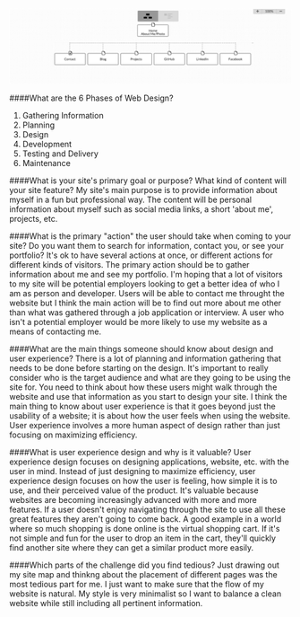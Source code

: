 ![Site map](imgs/site-map.png "Site Map")

####What are the 6 Phases of Web Design?
1. Gathering Information
2. Planning
3. Design
4. Development
5. Testing and Delivery
6. Maintenance

####What is your site's primary goal or purpose? What kind of content will your site feature?
My site's main purpose is to provide information about myself in a fun but professional way. The content will be personal information about myself such as social media links, a short 'about me', projects, etc.

####What is the primary "action" the user should take when coming to your site? Do you want them to search for information, contact you, or see your portfolio? It's ok to have several actions at once, or different actions for different kinds of visitors.
The primary action should be to gather information about me and see my portfolio. I'm hoping that a lot of visitors to my site will be potential employers looking to get a better idea of who I am as person and developer. Users will be able to contact me throught the website but I think the main action will be to find out more about me other than what was gathered through a job application or interview. A user who isn't a potential employer would be more likely to use my website as a means of contacting me.

####What are the main things someone should know about design and user experience?
There is a lot of planning and information gathering that needs to be done before starting on the design. It's important to really consider who is the target audience and what are they going to be using the site for. You need to think about how these users might walk through the website and use that information as you start to design your site. I think the main thing to know about user experience is that it goes beyond just the usability of a website; it is about how the user feels when using the website. User experience involves a more human aspect of design rather than just focusing on maximizing efficiency.

####What is user experience design and why is it valuable?
User experience design focuses on designing applications, website, etc. with the user in mind. Instead of just designing to maximize efficiency, user experience design focuses on how the user is feeling, how simple it is to use, and their perceived value of the product. It's valuable because websites are becoming increasingly advanced with more and more features. If a user doesn't enjoy navigating through the site to use all these great features they aren't going to come back. A good example in a world where so much shopping is done online is the virtual shopping cart. If it's not simple and fun for the user to drop an item in the cart, they'll quickly find another site where they can get a similar product more easily.

####Which parts of the challenge did you find tedious?
Just drawing out my site map and thinkng about the placement of different pages was the most tedious part for me. I just want to make sure that the flow of my website is natural. My style is very minimalist so I want to balance a clean website while still including all pertinent information.